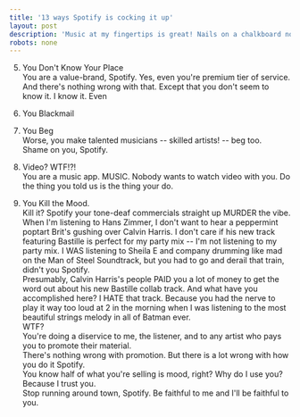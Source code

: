```yaml
---
title: '13 ways Spotify is cocking it up'
layout: post
description: 'Music at my fingertips is great! Nails on a chalkboard not so much.'
robots: none
---
```

5. You Don't Know Your Place  
You are a value-brand, Spotify. Yes, even you're premium tier of service. And there's nothing wrong with that. Except that you don't seem to know it. I know it. Even 

4. You Blackmail  

3. You Beg  
Worse, you make talented musicians -- skilled artists! -- beg too.  
Shame on you, Spotify. 

2. Video? WTF!?!  
You are a music app. MUSIC. Nobody wants to watch video with you. Do the thing you told us is the thing your do.  

1. You Kill the Mood.  
Kill it? Spotify your tone-deaf commercials straight up MURDER the vibe. When I'm listening to Hans Zimmer, I don't want to hear a peppermint poptart Brit's gushing over Calvin Harris. I don't care if his new track featuring Bastille is perfect for my party mix -- I'm not listening to my party mix. I WAS listening to Sheila E and company drumming like mad on the Man of Steel Soundtrack, but you had to go and derail that train, didn't you Spotify.  
Presumably, Calvin Harris's people PAID you a lot of money to get the word out about his new Bastille collab track. And what have you accomplished here? I HATE that track. Because you had the nerve to play it way too loud at 2 in the morning when I was listening to the most beautiful strings melody in all of Batman ever.  
WTF?  
You're doing a diservice to me, the listener, and to any artist who pays you to promote their material.  
There's nothing wrong with promotion. But there is a lot wrong with how you do it Spotify.  
You know half of what you're selling is mood, right? Why do I use you? Because I trust you.  
Stop running around town, Spotify. Be faithful to me and I'll be faithful to you.  
